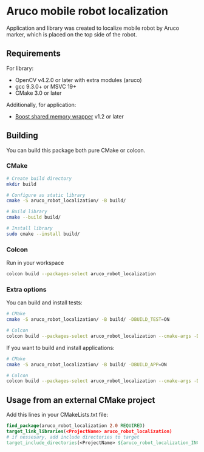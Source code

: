 # Aruco mobile robot localization

Application and library was created to localize mobile robot by Aruco marker, which is placed on the top side of the robot.

## Requirements

For library:

- OpenCV v4.2.0 or later with extra modules (aruco)
- gcc 9.3.0+ or MSVC 19+
- CMake 3.0 or later

Additionally, for application:

- [Boost shared memory wrapper](https://github.com/BrOleg5/boost-shared-memory-wrapper) v1.2 or later

## Building

You can build this package both pure CMake or colcon.

### CMake

```bash
# Create build directory
mkdir build

# Configure as static library
cmake -S aruco_robot_localization/ -B build/

# Build library
cmake --build build/

# Install library
sudo cmake --install build/
```

### Colcon

Run in your workspace

```bash
colcon build --packages-select aruco_robot_localization
```

### Extra options

You can build and install tests:

```bash
# CMake
cmake -S aruco_robot_localization/ -B build/ -DBUILD_TEST=ON

# Colcon
colcon build --packages-select aruco_robot_localization --cmake-args -DBUILD_TEST=ON
```

If you want to build and install applications:

```bash
# CMake
cmake -S aruco_robot_localization/ -B build/ -DBUILD_APP=ON

# Colcon
colcon build --packages-select aruco_robot_localization --cmake-args -DBUILD_APP=ON
```

## Usage from an external CMake project

Add this lines in your CMakeLists.txt file:

```CMake
find_package(aruco_robot_localization 2.0 REQUIRED)
target_link_libraries(<ProjectName> aruco_robot_localization)
# if nessesary, add include directories to target
target_include_directories(<ProjectName> ${aruco_robot_localization_INCLUDE_DIRS})
```
